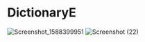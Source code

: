 # DictionaryE 
![Screenshot_1588399951](https://user-images.githubusercontent.com/42707954/80860175-af6d4600-8c83-11ea-8acb-3d8497c7e5cf.png)
![Screenshot (22)](https://user-images.githubusercontent.com/42707954/80860233-02df9400-8c84-11ea-8173-2ba8dbb919e7.png)
